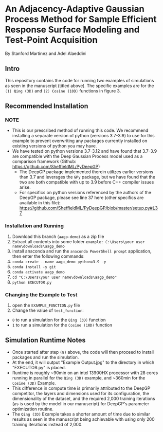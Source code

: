 # An Adjacency-Adaptive Gaussian Process Method for Sample Efficient Response Surface Modeling and Test-Point Acquisition
By Stanford Martinez and Adel Alaeddini


## Intro
This repository contains the code for running two examples of simulations as seen in the manuscript (titled above). The specific examples are for the `(1) Qing (3D)` and `(2) Cosine (10D)` functions in figure 3.

## Recommended Installation
### NOTE
- This is our prescribed method of running this code. We recommend installing a separate version of python (versions 3.7-3.9) to use for this example to prevent overwriting any packages currently installed on existing versions of python you may have.
- We have tested on python versions 3.7-3.12 and have found that 3.7-3.9 are compatible with the Deep Gaussian Process model used as a comparison framework (Github: https://github.com/SheffieldML/PyDeepGP)
  - The DeepGP package implemented therein utilizes earlier versions than 3.7 and leverages the `GPy` package, but we have found that the two are both compatible with up to 3.9 before C++ compiler issues arise.
  - For specifics on python versions referenced by the authors of the DeepGP package, please see line 37 here (other specifics are available in this file): https://github.com/SheffieldML/PyDeepGP/blob/master/setup.py#L37

### Installation and Running
1) Download this branch (`aagp-demo`) as a zip file
2) Extract all contents into some folder `example: C:\Users\your user name\downloads\aagp_demo`
3) install anaconda and run the `anaconda PowerShell prompt` application, then enter the following commands:
4) `conda create --name aagp_demo python=3.9 -y`
5) `conda install -y git`
6) `conda activate aagp_demo`
7) `cd "C:\Users\your user name\downloads\aagp_demo"`
8) `python EXECUTOR.py`

### Changing the Example to Test
1) open the `EXAMPLE_FUNCTION.py` file
2) Change the value of `test_function`:
  - `0` to run a simulation for the `Qing (3D)` function
  - `1` to run a simulation for the `Cosine (10D)` function

## Simulation Runtime Notes
- Once started after step `(8)` above, the code will then proceed to install packages and run the simulation.
- At the end, it will output "Example Output.jpg" to the directory in which "EXECUTOR.py" is placed.
- Runtime is roughly ~90min on an intel 13900HX processor with 28 cores running in parallel for the `Qing (3D)` example, and ~360min for the `Cosine (3D)` Example.
- This difference in compute time is primarily attributed to the DeepGP competitor, the layers and dimensions used for its configuration, the dimensionality of the dataset, and the required 2,000 training iterations (as is used by the model in our manuscript) for DeepGP's parameter optimization routine.
- The `Qing (3D)` Example takes a shorter amount of time due to similar results as seen in the manuscript being achievable with using only 200 training iterations instead of 2,000.

